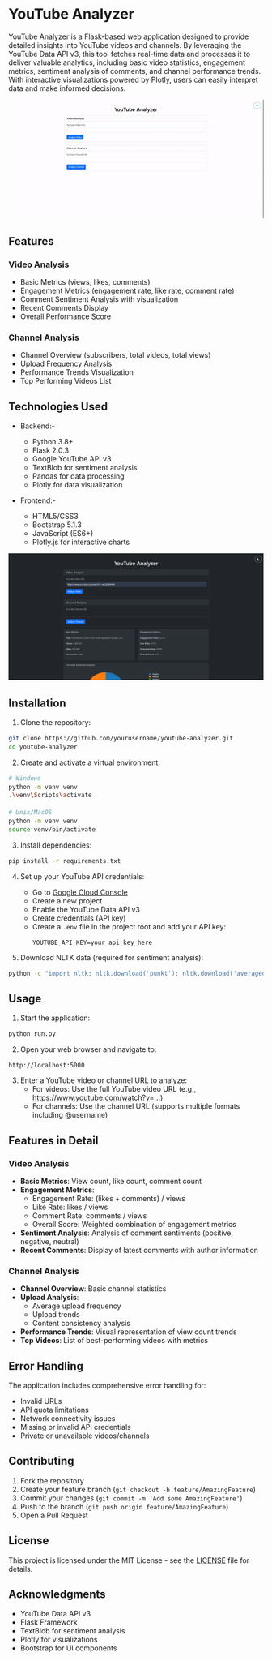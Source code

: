 # YouTube Analyzer

YouTube Analyzer is a Flask-based web application designed to provide detailed insights into YouTube videos and channels. By leveraging the YouTube Data API v3, this tool fetches real-time data and processes it to deliver valuable analytics, including basic video statistics, engagement metrics, sentiment analysis of comments, and channel performance trends. With interactive visualizations powered by Plotly, users can easily interpret data and make informed decisions.

![Example](tube_analyzer.gif)

## Features

### Video Analysis
- Basic Metrics (views, likes, comments)
- Engagement Metrics (engagement rate, like rate, comment rate)
- Comment Sentiment Analysis with visualization
- Recent Comments Display
- Overall Performance Score

### Channel Analysis
- Channel Overview (subscribers, total videos, total views)
- Upload Frequency Analysis
- Performance Trends Visualization
- Top Performing Videos List

## Technologies Used

- Backend:-
  - Python 3.8+
  - Flask 2.0.3
  - Google YouTube API v3
  - TextBlob for sentiment analysis
  - Pandas for data processing
  - Plotly for data visualization

- Frontend:-
  - HTML5/CSS3
  - Bootstrap 5.1.3
  - JavaScript (ES6+)
  - Plotly.js for interactive charts

![Example 1](example_1.png)

## Installation

1. Clone the repository:
```bash
git clone https://github.com/yourusername/youtube-analyzer.git
cd youtube-analyzer
```

2. Create and activate a virtual environment:
```bash
# Windows
python -m venv venv
.\venv\Scripts\activate

# Unix/MacOS
python -m venv venv
source venv/bin/activate
```

3. Install dependencies:
```bash
pip install -r requirements.txt
```

4. Set up your YouTube API credentials:
   - Go to [Google Cloud Console](https://console.cloud.google.com/)
   - Create a new project
   - Enable the YouTube Data API v3
   - Create credentials (API key)
   - Create a `.env` file in the project root and add your API key:
     ```
     YOUTUBE_API_KEY=your_api_key_here
     ```

5. Download NLTK data (required for sentiment analysis):
```bash
python -c "import nltk; nltk.download('punkt'); nltk.download('averaged_perceptron_tagger')"
```

## Usage

1. Start the application:
```bash
python run.py
```

2. Open your web browser and navigate to:
```
http://localhost:5000
```

3. Enter a YouTube video or channel URL to analyze:
   - For videos: Use the full YouTube video URL (e.g., https://www.youtube.com/watch?v=...)
   - For channels: Use the channel URL (supports multiple formats including @username)

## Features in Detail

### Video Analysis
- **Basic Metrics**: View count, like count, comment count
- **Engagement Metrics**: 
  - Engagement Rate: (likes + comments) / views
  - Like Rate: likes / views
  - Comment Rate: comments / views
  - Overall Score: Weighted combination of engagement metrics
- **Sentiment Analysis**: Analysis of comment sentiments (positive, negative, neutral)
- **Recent Comments**: Display of latest comments with author information


### Channel Analysis
- **Channel Overview**: Basic channel statistics
- **Upload Analysis**: 
  - Average upload frequency
  - Upload trends
  - Content consistency analysis
- **Performance Trends**: Visual representation of view count trends
- **Top Videos**: List of best-performing videos with metrics

## Error Handling

The application includes comprehensive error handling for:
- Invalid URLs
- API quota limitations
- Network connectivity issues
- Missing or invalid API credentials
- Private or unavailable videos/channels

## Contributing

1. Fork the repository
2. Create your feature branch (`git checkout -b feature/AmazingFeature`)
3. Commit your changes (`git commit -m 'Add some AmazingFeature'`)
4. Push to the branch (`git push origin feature/AmazingFeature`)
5. Open a Pull Request

## License

This project is licensed under the MIT License - see the [LICENSE](LICENSE) file for details.

## Acknowledgments

- YouTube Data API v3
- Flask Framework
- TextBlob for sentiment analysis
- Plotly for visualizations
- Bootstrap for UI components 
